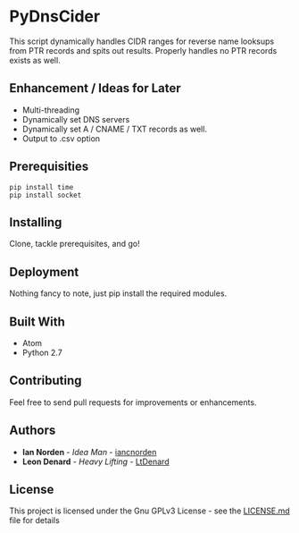 # PyDnsCider

This script dynamically handles CIDR ranges for reverse name looksups from PTR records and spits out results. Properly handles no PTR records exists as well.

## Enhancement / Ideas for Later

- Multi-threading
- Dynamically set DNS servers
- Dynamically set A / CNAME / TXT records as well.
- Output to .csv option

## Prerequisities

```
pip install time
pip install socket
```

## Installing

Clone, tackle prerequisites, and go!

## Deployment

Nothing fancy to note, just pip install the required modules.

## Built With

* Atom
* Python 2.7

## Contributing

Feel free to send pull requests for improvements or enhancements.

## Authors

* **Ian Norden** - *Idea Man* - [iancnorden](https://github.com/iancnorden)
* **Leon Denard** - *Heavy Lifting* - [LtDenard](https://github.com/ltdenard)

## License

This project is licensed under the Gnu GPLv3 License - see the [LICENSE.md](LICENSE.md) file for details
